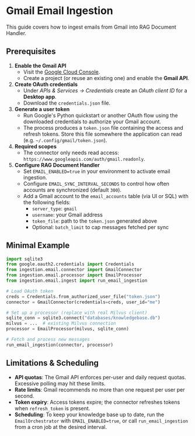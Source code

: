 # Gmail Email Ingestion

This guide covers how to ingest emails from Gmail into RAG Document Handler.

## Prerequisites

1. **Enable the Gmail API**
   - Visit the [Google Cloud Console](https://console.cloud.google.com/).
   - Create a project (or reuse an existing one) and enable the **Gmail API**.
2. **Create OAuth credentials**
   - Under *APIs & Services → Credentials* create an *OAuth client ID* for a **Desktop app**.
   - Download the `credentials.json` file.
3. **Generate a user token**
   - Run Google's Python quickstart or another OAuth flow using the downloaded credentials to authorize your Gmail account.
   - The process produces a `token.json` file containing the access and refresh tokens. Store this file somewhere the application can read (e.g. `~/.config/gmail/token.json`).
4. **Required scopes**
   - The connector only needs read access: `https://www.googleapis.com/auth/gmail.readonly`.
5. **Configure RAG Document Handler**
   - Set `EMAIL_ENABLED=true` in your environment to activate email ingestion.
   - Configure `EMAIL_SYNC_INTERVAL_SECONDS` to control how often accounts are synchronized (default `300`).
   - Add a Gmail account to the `email_accounts` table (via UI or SQL) with the following fields:
     - `server_type`: `gmail`
     - `username`: your Gmail address
     - `token_file`: path to the `token.json` generated above
     - Optional: `batch_limit` to cap messages fetched per sync

## Minimal Example

```python
import sqlite3
from google.oauth2.credentials import Credentials
from ingestion.email.connector import GmailConnector
from ingestion.email.processor import EmailProcessor
from ingestion.email.ingest import run_email_ingestion

# Load OAuth token
creds = Credentials.from_authorized_user_file("token.json")
connector = GmailConnector(credentials=creds, user_id="me")

# Set up a processor (replace with real Milvus client)
sqlite_conn = sqlite3.connect("databases/knowledgebase.db")
milvus = ...  # existing Milvus connection
processor = EmailProcessor(milvus, sqlite_conn)

# Fetch and process new messages
run_email_ingestion(connector, processor)
```

## Limitations & Scheduling

- **API quotas**: The Gmail API enforces per-user and daily request quotas. Excessive polling may hit these limits.
- **Rate limits**: Gmail recommends no more than one request per user per second.
- **Token expiry**: Access tokens expire; the connector refreshes tokens when `refresh_token` is present.
- **Scheduling**: To keep your knowledge base up to date, run the `EmailOrchestrator` with `EMAIL_ENABLED=true`, or call `run_email_ingestion` from a cron job at the desired interval.
